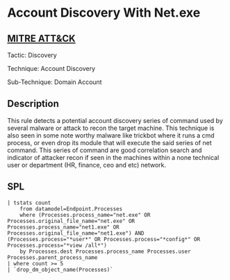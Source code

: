 # Account Discovery With Net.exe

## [MITRE ATT&CK](https://attack.mitre.org/techniques/T1087/002/)
Tactic: Discovery

Technique: Account Discovery

Sub-Technique: Domain Account

## Description
This rule detects a potential account discovery series of command used by several malware or attack to recon the target machine. This technique is also seen in some note worthy malware like trickbot where it runs a cmd process, or even drop its module that will execute the said series of net command. This series of command are good correlation search and indicator of attacker recon if seen in the machines within a none technical user or department (HR, finance, ceo and etc) network.

## SPL
```spl
| tstats count 
    from datamodel=Endpoint.Processes 
    where (Processes.process_name="net.exe" OR Processes.original_file_name="net.exe" OR Processes.process_name="net1.exe" OR Processes.original_file_name="net1.exe") AND (Processes.process="*user*" OR Processes.process="*config*" OR Processes.process="*view /all*") 
    by Processes.dest Processes.process_name Processes.user Processes.parent_process_name 
| where count >= 5
| `drop_dm_object_name(Processes)`
```